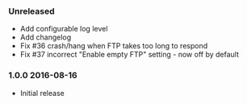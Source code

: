 ### Unreleased
  - Add configurable log level
  - Add changelog
  - Fix #36 crash/hang when FTP takes too long to respond
  - Fix #37 incorrect "Enable empty FTP" setting - now off by default

### 1.0.0 2016-08-16
  - Initial release

